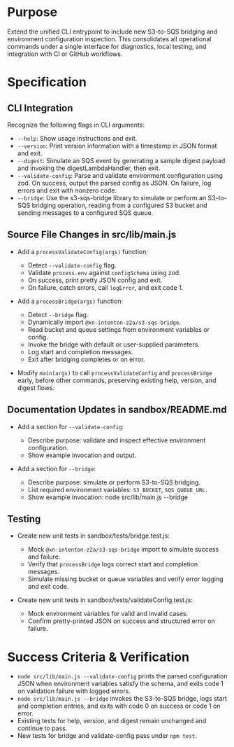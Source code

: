 # Purpose

Extend the unified CLI entrypoint to include new S3-to-SQS bridging and environment configuration inspection. This consolidates all operational commands under a single interface for diagnostics, local testing, and integration with CI or GitHub workflows.

# Specification

## CLI Integration

Recognize the following flags in CLI arguments:
- `--help`: Show usage instructions and exit.
- `--version`: Print version information with a timestamp in JSON format and exit.
- `--digest`: Simulate an SQS event by generating a sample digest payload and invoking the digestLambdaHandler, then exit.
- `--validate-config`: Parse and validate environment configuration using zod. On success, output the parsed config as JSON. On failure, log errors and exit with nonzero code.
- `--bridge`: Use the s3-sqs-bridge library to simulate or perform an S3-to-SQS bridging operation, reading from a configured S3 bucket and sending messages to a configured SQS queue.

## Source File Changes in src/lib/main.js

- Add a `processValidateConfig(args)` function:
  - Detect `--validate-config` flag.
  - Validate `process.env` against `configSchema` using zod.
  - On success, print pretty JSON config and exit.
  - On failure, catch errors, call `logError`, and exit code 1.

- Add a `processBridge(args)` function:
  - Detect `--bridge` flag.
  - Dynamically import `@xn-intenton-z2a/s3-sqs-bridge`.
  - Read bucket and queue settings from environment variables or config.
  - Invoke the bridge with default or user-supplied parameters.
  - Log start and completion messages.
  - Exit after bridging completes or on error.

- Modify `main(args)` to call `processValidateConfig` and `processBridge` early, before other commands, preserving existing help, version, and digest flows.

## Documentation Updates in sandbox/README.md

- Add a section for `--validate-config`:
  - Describe purpose: validate and inspect effective environment configuration.
  - Show example invocation and output.

- Add a section for `--bridge`:
  - Describe purpose: simulate or perform S3-to-SQS bridging.
  - List required environment variables: `S3_BUCKET`, `SQS_QUEUE_URL`.
  - Show example invocation:
    node src/lib/main.js --bridge

## Testing

- Create new unit tests in sandbox/tests/bridge.test.js:
  - Mock `@xn-intenton-z2a/s3-sqs-bridge` import to simulate success and failure.
  - Verify that `processBridge` logs correct start and completion messages.
  - Simulate missing bucket or queue variables and verify error logging and exit code.

- Create new unit tests in sandbox/tests/validateConfig.test.js:
  - Mock environment variables for valid and invalid cases.
  - Confirm pretty-printed JSON on success and structured error on failure.

# Success Criteria & Verification

- `node src/lib/main.js --validate-config` prints the parsed configuration JSON when environment variables satisfy the schema, and exits code 1 on validation failure with logged errors.
- `node src/lib/main.js --bridge` invokes the S3-to-SQS bridge, logs start and completion entries, and exits with code 0 on success or code 1 on error.
- Existing tests for help, version, and digest remain unchanged and continue to pass.
- New tests for bridge and validate-config pass under `npm test`.